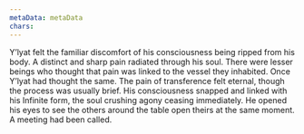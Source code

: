 ```yaml
---
metaData: metaData
chars: 
---
```


Y’lyat felt the familiar discomfort of his consciousness being ripped from his body. A distinct and sharp pain radiated through his soul. There were lesser beings who thought that pain was linked to the vessel they inhabited. Once Y’lyat had thought the same. The pain of transference felt eternal, though the process was usually brief. His consciousness snapped and linked with his Infinite form, the soul crushing agony ceasing immediately. He opened his eyes to see the others around the table open theirs at the same moment. A meeting had been called.